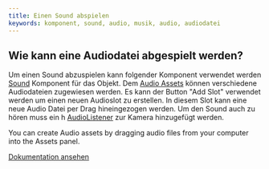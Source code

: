 ```yaml
---
title: Einen Sound abspielen
keywords: komponent, sound, audio, musik, audio, audiodatei
---
```


## Wie kann eine Audiodatei abgespielt werden?

Um einen Sound abzuspielen kann folgender Komponent verwendet werden <a href="http://developer.playcanvas.com/en/user-manual/packs/components/sound/" target="_blank">Sound</a> Komponent für das Objekt. Dem <a href="http://developer.playcanvas.com/en/user-manual/assets/audio/" target="_blank">Audio Assets</a> können verschiedene Audiodateien zugewiesen werden. Es kann der Button "Add Slot" verwendet werden um einen neuen Audioslot zu erstellen. In diesem Slot kann eine neue Audio Datei per Drag hineingezogen werden. Um den Sound auch zu hören muss ein h <a href="http://developer.playcanvas.com/en/user-manual/packs/components/audiolistener/" target="_blank">AudioListener</a> zur Kamera hinzugefügt werden.

You can create Audio assets by dragging audio files from your computer into the Assets panel.

<a class="docs" href="http://developer.playcanvas.com/en/tutorials/beginner/basic-audio/" target="_blank">Dokumentation ansehen</a>
